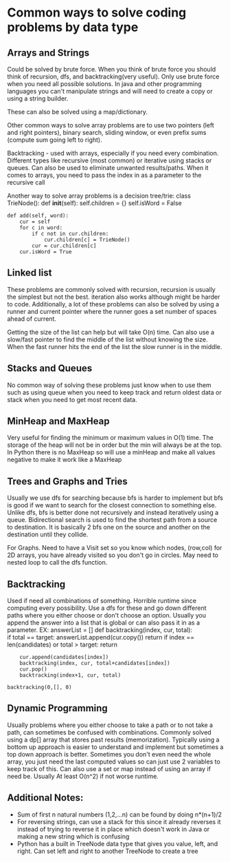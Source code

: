 # Common ways to solve coding problems by data type

## Arrays and Strings
Could be solved by brute force. When you think of brute force you should think of recursion, dfs, and backtracking(very useful). Only use brute force when you need all possible solutions. In java and other programming languages you can't manipulate strings and will need to create a copy or using a string builder.

These can also be solved using a map/dictionary. 

Other common ways to solve array problems are to use two pointers (left and right pointers), binary search, sliding window, or even prefix sums (compute sum going left to right). 

Backtracking - used with arrays, especially if you need every combination. Different types like recursive (most common) or iterative using stacks or queues. Can also be used to eliminate unwanted results/paths. When it comes to arrays, you need to pass the index in as a parameter to the recursive call

Another way to solve array problems is a decision tree/trie:
class TrieNode():
    def __init__(self):
        self.children = {}
        self.isWord = False

    def add(self, word):
        cur = self
        for c in word:
            if c not in cur.children:
                cur.children[c] = TrieNode()
            cur = cur.children[c]
        cur.isWord = True
    

## Linked list 
These problems are commonly solved with recursion, recursion is usually the simplest but not the best. iteration also works although might be harder to code. Additionally, a lot of these problems can also be solved by using a runner and current pointer where the runner goes a set number of spaces ahead of current. 

Getting the size of the list can help but will take O(n) time. Can also use a slow/fast pointer to find the middle of the list without knowing the size. When the fast runner hits the end of the list the slow runner is in the middle.

## Stacks and Queues 
No common way of solving these problems just know when to use them such as using queue when you need to keep track and return oldest data or stack when you need to get most recent data.

## MinHeap and MaxHeap
Very useful for finding the minimum or maximum values in O(1) time. The storage of the heap will not be in order but the min will always be at the top. In Python there is no MaxHeap so will use a minHeap and make all values negative to make it work like a MaxHeap


## Trees and Graphs and Tries
Usually we use dfs for searching because bfs is harder to implement but bfs is good if we want to search for the closest connection to something else. Unlike dfs, bfs is better done not recursively and instead iteratively using a queue. Bidirectional search is used to find the shortest path from a source to destination. It is basically 2 bfs one on the source and another on the destination until they collide. 

For Graphs. Need to have a Visit set so you know which nodes, (row,col) for 2D arrays, you have already visited so you don't go in circles. May need to nested loop to call the dfs function.

## Backtracking
Used if need all combinations of something. Horrible runtime since computing every possibility. Use a dfs for these and go down different paths where you either choose or don't choose an option. Usually you append the answer into a list that is global or can also pass it in as a parameter. 
EX: 
answerList = []
    def backtracking(index, cur, total):  
        if total == target:
            answerList.append(cur.copy())
            return
        if index == len(candidates) or total > target:
            return

        cur.append(candidates[index])
        backtracking(index, cur, total+candidates[index])
        cur.pop()
        backtracking(index+1, cur, total)

    backtracking(0,[], 0)


## Dynamic Programming
Usually problems where you either choose to take a path or to not take a path, can sometimes be confused with combinations.
Commonly solved using a dp[] array that stores past results (memorization). Typically using a bottom up approach is easier to understand and implement but sometimes a top down approach is better. Sometimes you don't even need the whole array, you just need the last computed values so can just use 2 variables to keep track of this. Can also use a set or map instead of using an array if need be. Usually At least O(n^2) if not worse runtime.

## Additional Notes:
- Sum of first n natural numbers (1,2,...n) can be found by doing n*(n+1)/2
- For reversing strings, can use a stack for this since it already reverses it instead of trying to reverse it in place which doesn't work in Java or making a new string which is confusing
- Python has a built in TreeNode data type that gives you value, left, and right. Can set left and right to another TreeNode to create a tree


